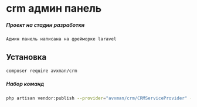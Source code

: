 # crm админ панель
##### Проект на стадии разработки
```bash
Админ панель написана на фрейморке laravel
```
## Установка
```bash
composer require avxman/crm
```
##### Набор команд
```bash
php artisan vendor:publish --provider="avxman/crm/CRMServiceProvider" --tag="migrations"
```
